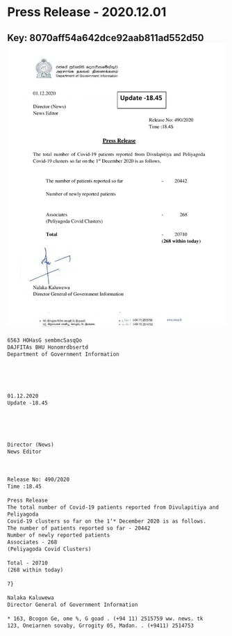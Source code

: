 # Press Release - 2020.12.01 
Key: 8070aff54a642dce92aab811ad552d50 
![img](img/8070aff54a642dce92aab811ad552d50.jpg)
---
```
6563 HOHasG sembmcSasqQo
DAJFITAs BHU Honomrdbsertd
Department of Government Information

 

 

01.12.2020
Update -18.45

 

 

Director (News)
News Editor

 

Release No: 490/2020
Time :18.45

Press Release
The total number of Covid-19 patients reported from Divulapitiya and Peliyagoda
Covid-19 clusters so far on the 1‘* December 2020 is as follows.
The number of patients reported so far - 20442
Number of newly reported patients
Associates - 268
(Peliyagoda Covid Clusters)

Total - 20710
(268 within today)

7}

Nalaka Kaluwewa
Director General of Government Information

* 163, Bcogon Ge, ome %, G goad . (+94 11) 2515759 ww. news. tk
123, Oneiarnen sovaby, Grrogity 05, Madan. . (+9411) 2514753

```
